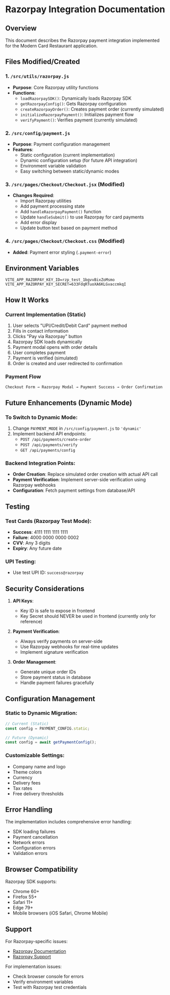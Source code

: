 # Razorpay Integration Documentation

## Overview
This document describes the Razorpay payment integration implemented for the Modern Card Restaurant application.

## Files Modified/Created

### 1. `/src/utils/razorpay.js`
- **Purpose**: Core Razorpay utility functions
- **Functions**:
  - `loadRazorpaySDK()`: Dynamically loads Razorpay SDK
  - `getRazorpayConfig()`: Gets Razorpay configuration
  - `createRazorpayOrder()`: Creates payment order (currently simulated)
  - `initializeRazorpayPayment()`: Initializes payment flow
  - `verifyPayment()`: Verifies payment (currently simulated)

### 2. `/src/config/payment.js`
- **Purpose**: Payment configuration management
- **Features**:
  - Static configuration (current implementation)
  - Dynamic configuration setup (for future API integration)
  - Environment variable validation
  - Easy switching between static/dynamic modes

### 3. `/src/pages/Checkout/Checkout.jsx` (Modified)
- **Changes Required**:
  - Import Razorpay utilities
  - Add payment processing state
  - Add `handleRazorpayPayment()` function
  - Update `handleSubmit()` to use Razorpay for card payments
  - Add error display
  - Update button text based on payment method

### 4. `/src/pages/Checkout/Checkout.css` (Modified)
- **Added**: Payment error styling (`.payment-error`)

## Environment Variables
```env
VITE_APP_RAZORPAY_KEY_ID=rzp_test_1bgvvBixZoMsmo
VITE_APP_RAZORPAY_KEY_SECRET=633FdqRTuoXA6KLGvaccmkqI
```

## How It Works

### Current Implementation (Static)
1. User selects "UPI/Credit/Debit Card" payment method
2. Fills in contact information
3. Clicks "Pay via Razorpay" button
4. Razorpay SDK loads dynamically
5. Payment modal opens with order details
6. User completes payment
7. Payment is verified (simulated)
8. Order is created and user redirected to confirmation

### Payment Flow
```
Checkout Form → Razorpay Modal → Payment Success → Order Confirmation
```

## Future Enhancements (Dynamic Mode)

### To Switch to Dynamic Mode:
1. Change `PAYMENT_MODE` in `/src/config/payment.js` to `'dynamic'`
2. Implement backend API endpoints:
   - `POST /api/payments/create-order`
   - `POST /api/payments/verify`
   - `GET /api/payments/config`

### Backend Integration Points:
- **Order Creation**: Replace simulated order creation with actual API call
- **Payment Verification**: Implement server-side verification using Razorpay webhooks
- **Configuration**: Fetch payment settings from database/API

## Testing

### Test Cards (Razorpay Test Mode):
- **Success**: 4111 1111 1111 1111
- **Failure**: 4000 0000 0000 0002
- **CVV**: Any 3 digits
- **Expiry**: Any future date

### UPI Testing:
- Use test UPI ID: `success@razorpay`

## Security Considerations

1. **API Keys**: 
   - Key ID is safe to expose in frontend
   - Key Secret should NEVER be used in frontend (currently only for reference)
   
2. **Payment Verification**:
   - Always verify payments on server-side
   - Use Razorpay webhooks for real-time updates
   - Implement signature verification

3. **Order Management**:
   - Generate unique order IDs
   - Store payment status in database
   - Handle payment failures gracefully

## Configuration Management

### Static to Dynamic Migration:
```javascript
// Current (Static)
const config = PAYMENT_CONFIG.static;

// Future (Dynamic)
const config = await getPaymentConfig();
```

### Customizable Settings:
- Company name and logo
- Theme colors
- Currency
- Delivery fees
- Tax rates
- Free delivery thresholds

## Error Handling

The implementation includes comprehensive error handling:
- SDK loading failures
- Payment cancellation
- Network errors
- Configuration errors
- Validation errors

## Browser Compatibility

Razorpay SDK supports:
- Chrome 60+
- Firefox 55+
- Safari 11+
- Edge 79+
- Mobile browsers (iOS Safari, Chrome Mobile)

## Support

For Razorpay-specific issues:
- [Razorpay Documentation](https://razorpay.com/docs/)
- [Razorpay Support](https://razorpay.com/support/)

For implementation issues:
- Check browser console for errors
- Verify environment variables
- Test with Razorpay test credentials
